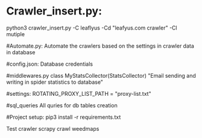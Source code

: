 # Crawler_insert.py:
python3 crawler_insert.py -C leaflyus -Cd "leafyus.com crawler" -Cl mutiple 

#Automate.py:
Automate the crawlers based on the settings in crawler data in database

#config.json:
Database credentials

#middlewares.py
class MyStatsCollector(StatsCollector)
"Email sending and writing in spider statistics to database"

#settings:
ROTATING_PROXY_LIST_PATH = "proxy-list.txt"

#sql_queries
All quries for db tables creation

#Project setup:
pip3 install -r requirements.txt

Test crawler
scrapy crawl weedmaps
